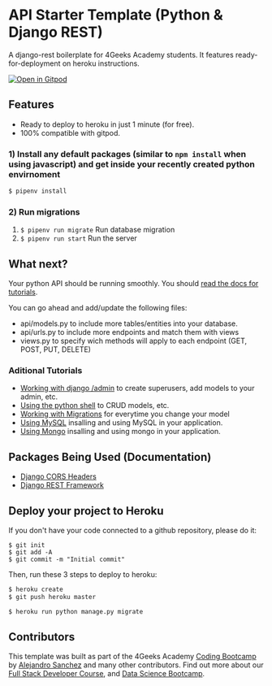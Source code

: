 # API Starter Template (Python & Django REST)

A django-rest boilerplate for 4Geeks Academy students. It features ready-for-deployment on heroku instructions.

[![Open in Gitpod](https://gitpod.io/button/open-in-gitpod.svg)](https://gitpod.io#https://github.com/4GeeksAcademy/django-rest-hello.git)

## Features

- Ready to deploy to heroku in just 1 minute (for free).
- 100% compatible with gitpod.

### 1) Install any default packages (similar to `npm install` when using javascript) and get inside your recently created python envirnoment
```sh
$ pipenv install
```

### 2) Run migrations
1. `$ pipenv run migrate` Run database migration
2. `$ pipenv run start` Run the server

## What next?

Your python API should be running smoothly. You should [read the docs for tutorials](https://github.com/4GeeksAcademy/django-rest-hello/tree/master/docs).

You can go ahead and add/update the following files:
- api/models.py to include more tables/entities into your database.
- api/urls.py  to include more endpoints and match them with views
- views.py to specify wich methods will apply to each endpoint (GET, POST, PUT, DELETE)

### Aditional Tutorials
- [Working with django /admin](https://github.com/4GeeksAcademy/django-rest-hello/blob/master/docs/ADMIN.md) to create superusers, add models to your admin, etc.
- [Using the python shell](https://github.com/4GeeksAcademy/django-rest-hello/blob/master/docs/DATABASE_API.md) to CRUD models, etc.
- [Working with Migrations](https://github.com/4GeeksAcademy/django-rest-hello/blob/master/docs/MIGRATIONS.md) for everytime you change your model
- [Using MySQL](https://github.com/4GeeksAcademy/django-rest-hello/blob/master/docs/MYSQL.md) insalling and using MySQL in your application.
- [Using Mongo](https://github.com/4GeeksAcademy/django-rest-hello/blob/master/docs/MONGO.md) insalling and using mongo in your application.

## Packages Being Used (Documentation)
- [Django CORS Headers](https://github.com/ottoyiu/django-cors-headers)
- [Django REST Framework](https://github.com/encode/django-rest-framework)

## Deploy your project to Heroku
If you don't have your code connected to a github repository, please do it:
```
$ git init
$ git add -A
$ git commit -m "Initial commit"
```
Then, run these 3 steps to deploy to heroku:
```sh
$ heroku create
$ git push heroku master

$ heroku run python manage.py migrate
```

## Contributors

This template was built as part of the 4Geeks Academy [Coding Bootcamp](https://4geeksacademy.com/us/coding-bootcamp) by [Alejandro Sanchez](https://twitter.com/alesanchezr) and many other contributors. 
Find out more about our [Full Stack Developer Course](https://4geeksacademy.com/us/coding-bootcamps/part-time-full-stack-developer), and [Data Science Bootcamp](https://4geeksacademy.com/us/coding-bootcamps/datascience-machine-learning).
